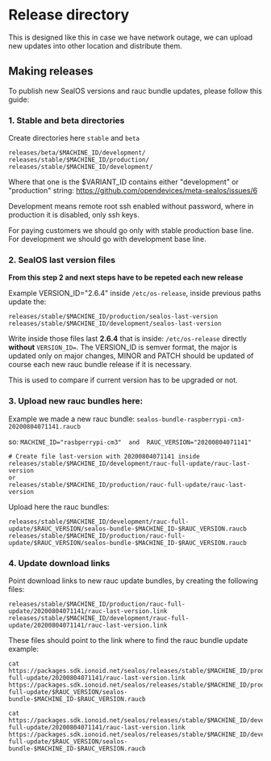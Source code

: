 # Release directory

This is designed like this in case we have network outage, we can upload new updates into other location and distribute
them.

## Making releases

To publish new SealOS versions and rauc bundle updates, please follow this guide:

### 1. Stable and beta directories

Create directories here `stable` and `beta`

```
releases/beta/$MACHINE_ID/development/
releases/stable/$MACHINE_ID/production/
releases/stable/$MACHINE_ID/development/
```

Where that one is the $VARIANT_ID contains either "development" or "production" string:
https://github.com/opendevices/meta-sealos/issues/6

Development means remote root ssh enabled without password, where in production it is disabled, only ssh keys.

For paying customers we should go only with stable production base line. For development we should go with development
base line.


### 2. SealOS last version files

**From this step 2 and next steps have to be repeted each new release**

Example VERSION_ID="2.6.4" inside `/etc/os-release`, inside previous paths update the:

```
releases/stable/$MACHINE_ID/production/sealos-last-version
releases/stable/$MACHINE_ID/development/sealos-last-version
```

Write inside those files last **2.6.4**  that is inside: `/etc/os-release` directly **without** `VERSION_ID=`.
The VERSION_ID is semver format, the major is updated only on major changes, MINOR and PATCH should be updated of course
each new rauc bundle release if it is necessary.

This is used to compare if current version has to be upgraded or not.


### 3. Upload new rauc bundles here:

Example we made a new rauc bundle: `sealos-bundle-raspberrypi-cm3-20200804071141.raucb`

so: `MACHINE_ID="rasbperrypi-cm3"  and  RAUC_VERSION="20200804071141"`

```
# Create file last-version with 20200804071141 inside
releases/stable/$MACHINE_ID/development/rauc-full-update/rauc-last-version
or
releases/stable/$MACHINE_ID/production/rauc-full-update/rauc-last-version
```

Upload here the rauc bundles:

```
releases/stable/$MACHINE_ID/development/rauc-full-update/$RAUC_VERSION/sealos-bundle-$MACHINE_ID-$RAUC_VERSION.raucb
releases/stable/$MACHINE_ID/production/rauc-full-update/$RAUC_VERSION/sealos-bundle-$MACHINE_ID-$RAUC_VERSION.raucb
```


### 4. Update download links

Point download links to new rauc update bundles, by creating the following files:

```
releases/stable/$MACHINE_ID/production/rauc-full-update/20200804071141/rauc-last-version.link
releases/stable/$MACHINE_ID/development/rauc-full-update/20200804071141/rauc-last-version.link
```

These files should point to the link where to find the rauc bundle update example:
```
cat https://packages.sdk.ionoid.net/sealos/releases/stable/$MACHINE_ID/production/rauc-full-update/20200804071141/rauc-last-version.link
https://packages.sdk.ionoid.net/sealos/releases/stable/$MACHINE_ID/production/rauc-full-update/$RAUC_VERSION/sealos-bundle-$MACHINE_ID-$RAUC_VERSION.raucb
```

```
cat https://packages.sdk.ionoid.net/sealos/releases/stable/$MACHINE_ID/development/rauc-full-update/20200804071141/rauc-last-version.link
https://packages.sdk.ionoid.net/sealos/releases/stable/$MACHINE_ID/development/rauc-full-update/$RAUC_VERSION/sealos-bundle-$MACHINE_ID-$RAUC_VERSION.raucb
```
